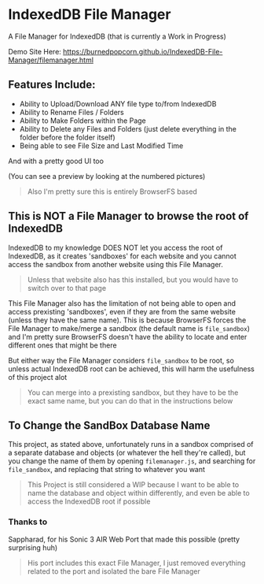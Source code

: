 # IndexedDB File Manager
A File Manager for IndexedDB (that is currently a Work in Progress)

Demo Site Here: https://burnedpopcorn.github.io/IndexedDB-File-Manager/filemanager.html

## Features Include:
- Ability to Upload/Download ANY file type to/from IndexedDB
- Ability to Rename Files / Folders
- Ability to Make Folders within the Page
- Ability to Delete any Files and Folders (just delete everything in the folder before the folder itself)
- Being able to see File Size and Last Modified Time

And with a pretty good UI too 

(You can see a preview by looking at the numbered pictures)
> Also I'm pretty sure this is entirely BrowserFS based

## This is NOT a File Manager to browse the root of IndexedDB
IndexedDB to my knowledge DOES NOT let you access the root of IndexedDB, as it creates 'sandboxes' for each website and you cannot access the sandbox from another website using this File Manager.
> Unless that website also has this installed, but you would have to switch over to that page

This File Manager also has the limitation of not being able to open and access prexisting 'sandboxes', even if they are from the same website (unless they have the same name). This is because BrowserFS forces the File Manager to make/merge a sandbox (the default name is ```file_sandbox```) and I'm pretty sure BrowserFS doesn't have the ability to locate and enter different ones that might be there

But either way the File Manager considers ```file_sandbox``` to be root, so unless actual IndexedDB root can be achieved, this will harm the usefulness of this project alot
> You can merge into a prexisting sandbox, but they have to be the exact same name, but you can do that in the instructions below

## To Change the SandBox Database Name
This project, as stated above, unfortunately runs in a sandbox comprised of a separate database and objects (or whatever the hell they're called), but you change the name of them by opening ```filemanager.js```, and searching for ```file_sandbox```, and replacing that string to whatever you want 
> This Project is still considered a WIP because I want to be able to name the database and object within differently, and even be able to access the IndexedDB root if possible

### Thanks to
Sappharad, for his Sonic 3 AIR Web Port that made this possible (pretty surprising huh)
> His port includes this exact File Manager, I just removed everything related to the port and isolated the bare File Manager
